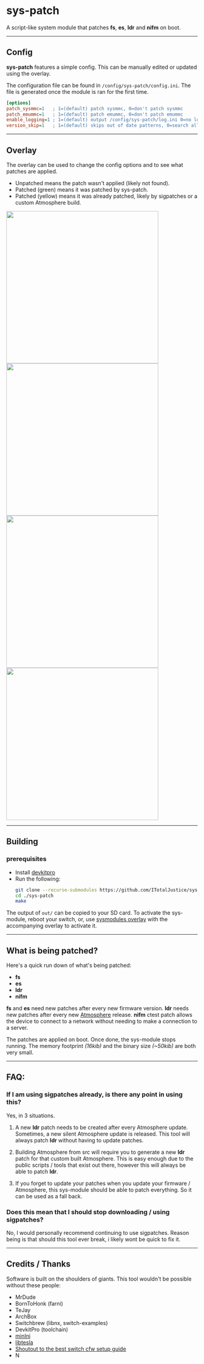 # sys-patch

A script-like system module that patches **fs**, **es**, **ldr** and **nifm** on boot.

---

## Config

**sys-patch** features a simple config. This can be manually edited or updated using the overlay.

The configuration file can be found in `/config/sys-patch/config.ini`. The file is generated once the module is ran for the first time.

```ini
[options]
patch_sysmmc=1   ; 1=(default) patch sysmmc, 0=don't patch sysmmc
patch_emummc=1   ; 1=(default) patch emummc, 0=don't patch emummc
enable_logging=1 ; 1=(default) output /config/sys-patch/log.ini 0=no log
version_skip=1   ; 1=(default) skips out of date patterns, 0=search all patterns
```

---

## Overlay

The overlay can be used to change the config options and to see what patches are applied.

- Unpatched means the patch wasn't applied (likely not found).
- Patched (green) means it was patched by sys-patch.
- Patched (yellow) means it was already patched, likely by sigpatches or a custom Atmosphere build.

<p float="left">
  <img src="https://i.imgur.com/yDhTdI6.jpg" width="400" />
  <img src="https://i.imgur.com/G6U9wGa.jpg" width="400" />
  <img src="https://i.imgur.com/cSXUIWS.jpg" width="400" />
  <img src="https://i.imgur.com/XNLWLqL.jpg" width="400" />
</p>

---

## Building

### prerequisites
- Install [devkitpro](https://devkitpro.org/wiki/Getting_Started)
- Run the following:
  ```sh
  git clone --recurse-submodules https://github.com/ITotalJustice/sys-patch.git
  cd ./sys-patch
  make
  ```

The output of `out/` can be copied to your SD card.
To activate the sys-module, reboot your switch, or, use [sysmodules overlay](https://github.com/WerWolv/ovl-sysmodules/releases/latest) with the accompanying overlay to activate it.

---

## What is being patched?

Here's a quick run down of what's being patched:

- **fs**
- **es**
- **ldr**
- **nifm**

**fs** and **es** need new patches after every new firmware version.
**ldr** needs new patches after every new [Atmosphere](https://github.com/Atmosphere-NX/Atmosphere/) release.
**nifm** ctest patch allows the device to connect to a network without needing to make a connection to a server.

The patches are applied on boot. Once done, the sys-module stops running.
The memory footprint *(16kib)* and the binary size *(~50kib)* are both very small.

---

## FAQ:

### If I am using sigpatches already, is there any point in using this?

Yes, in 3 situations.

1. A new **ldr** patch needs to be created after every Atmosphere update. Sometimes, a new silent Atmosphere update is released. This tool will always patch **ldr** without having to update patches.

2. Building Atmosphere from src will require you to generate a new **ldr** patch for that custom built Atmosphere. This is easy enough due to the public scripts / tools that exist out there, however this will always be able to patch **ldr**.

3.  If you forget to update your patches when you update your firmware / Atmosphere, this sys-module should be able to patch everything. So it can be used as a fall back.

### Does this mean that I should stop downloading / using sigpatches?

No, I would personally recommend continuing to use sigpatches. Reason being is that should this tool ever break, i likely wont be quick to fix it.

---

## Credits / Thanks

Software is built on the shoulders of giants. This tool wouldn't be possible without these people:

- MrDude
- BornToHonk (farni)
- TeJay
- ArchBox
- Switchbrew (libnx, switch-examples)
- DevkitPro (toolchain)
- [minIni](https://github.com/compuphase/minIni)
- [libtesla](https://github.com/WerWolv/libtesla)
- [Shoutout to the best switch cfw setup guide](https://rentry.org/SwitchHackingIsEasy)
- N

